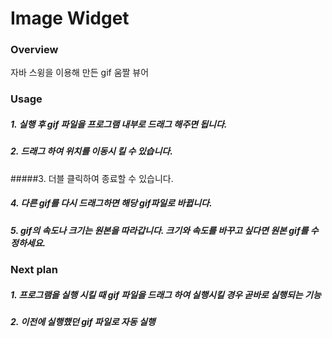 # Image Widget

### Overview

자바 스윙을 이용해 만든 gif 움짤 뷰어



### Usage

##### 1. 실행 후 gif 파일을 프로그램 내부로 드래그 해주면 됩니다.

##### 2. 드래그 하여 위치를 이동시 킬 수 있습니다.

#####3. 더블 클릭하여 종료할 수 있습니다.

##### 4. 다른 gif를 다시 드래그하면 해당 gif파일로 바뀝니다.

##### 5. gif의 속도나 크기는 원본을 따라갑니다. 크기와 속도를 바꾸고 싶다면 원본 gif를 수정하세요.



### Next plan

##### 1. 프로그램을 실행 시킬 때 gif 파일을 드래그 하여 실행시킬 경우 곧바로 실행되는 기능

##### 2. 이전에 실행했던 gif 파일로 자동 실행